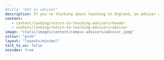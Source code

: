 ```yaml
---
#title: "Get an adviser"
description: If you're thinking about teaching in England, an adviser can offer free one-to-one support as little or as often as you need it.
content:
   - content/landing/return-to-teaching-advisers/header
   - content/landing/return-to-teaching-advisers/adviser
image: "static/images/content/campus-advisers/adviser.jpeg"
colour: "pink"
layout: "layouts/minimal"
talk_to_us: false
noindex: true
---
```

